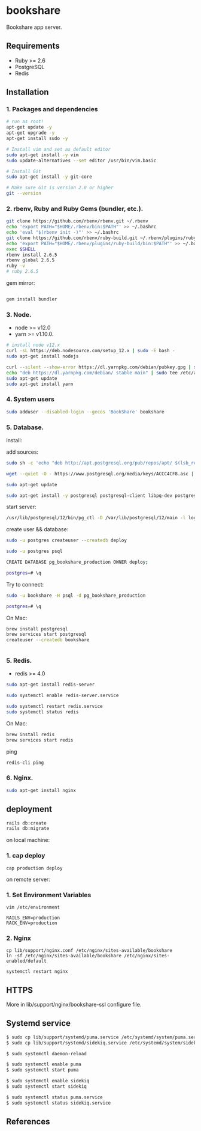 # bookshare 

Bookshare app server.

## Requirements

* Ruby >= 2.6
* PostgreSQL
* Redis

## Installation

### 1. Packages and dependencies

```sh
# run as root!
apt-get update -y
apt-get upgrade -y
apt-get install sudo -y
```

```sh
# Install vim and set as default editor
sudo apt-get install -y vim
sudo update-alternatives --set editor /usr/bin/vim.basic
```

```sh
# Install Git
sudo apt-get install -y git-core

# Make sure Git is version 2.0 or higher
git --version
```

### 2. rbenv, Ruby and Ruby Gems (bundler, etc.).

```sh
git clone https://github.com/rbenv/rbenv.git ~/.rbenv
echo 'export PATH="$HOME/.rbenv/bin:$PATH"' >> ~/.bashrc
echo 'eval "$(rbenv init -)"' >> ~/.bashrc
git clone https://github.com/rbenv/ruby-build.git ~/.rbenv/plugins/ruby-build
echo 'export PATH="$HOME/.rbenv/plugins/ruby-build/bin:$PATH"' >> ~/.bashrc
exec $SHELL
rbenv install 2.6.5
rbenv global 2.6.5
ruby -v
# ruby 2.6.5
```

gem mirror:

```sh
```

```sh
gem install bundler
```

### 3. Node.

* node >= v12.0
* yarn >= v1.10.0.

```sh
# install node v12.x
curl -sL https://deb.nodesource.com/setup_12.x | sudo -E bash -
sudo apt-get install nodejs

curl --silent --show-error https://dl.yarnpkg.com/debian/pubkey.gpg | sudo apt-key add -
echo "deb https://dl.yarnpkg.com/debian/ stable main" | sudo tee /etc/apt/sources.list.d/yarn.list
sudo apt-get update
sudo apt-get install yarn
```

### 4. System users

```sh
sudo adduser --disabled-login --gecos 'BookShare' bookshare
```

### 5. Database.

install:

add sources:

```sh
sudo sh -c 'echo "deb http://apt.postgresql.org/pub/repos/apt/ $(lsb_release -cs)-pgdg main" > /etc/apt/sources.list.d/pgdg.list'

wget --quiet -O - https://www.postgresql.org/media/keys/ACCC4CF8.asc | sudo apt-key add -

sudo apt-get update
```

```sh
sudo apt-get install -y postgresql postgresql-client libpq-dev postgresql-contrib
```

start server:
```sh
/usr/lib/postgresql/12/bin/pg_ctl -D /var/lib/postgresql/12/main -l logfile start
```

create user && database:

```sh
sudo -u postgres createuser --createdb deploy

sudo -u postgres psql

CREATE DATABASE pg_bookshare_production OWNER deploy;

postgres=# \q
```

Try to connect:

```sh
sudo -u bookshare -H psql -d pg_bookshare_production

postgres=# \q
```

On Mac: 

```sh
brew install postgresql
brew services start postgresql
createuser --createdb bookshare
```

```sh
```

### 5. Redis.

* redis >= 4.0

```sh
sudo apt-get install redis-server

sudo systemctl enable redis-server.service

sudo systemctl restart redis.service
sudo systemctl status redis
```

On Mac: 

```sh
brew install redis
brew services start redis
```

ping 

```sh
redis-cli ping
```

### 6. Nginx.

```sh
sudo apt-get install nginx
```


## deployment

```sh
rails db:create
rails db:migrate
```


<!-- ### 1. Clone the code repository

set deploy key (ssh key), follow: https://developer.github.com/v3/guides/managing-deploy-keys/#deploy-keys

deploy to: ~~/var/www/bookshare~~

```
sudo su bookshare
cd /home/bookshare
git clone https://github.com/hutusi/bookshare.git
``` -->


on local machine:

### 1. cap deploy

```shell
cap production deploy
```

on remote server:

### 1. Set Environment Variables

```shell
vim /etc/environment

RAILS_ENV=production
RACK_ENV=production
```

### 2. Nginx

```shell
cp lib/support/nginx.conf /etc/nginx/sites-available/bookshare
ln -sf /etc/nginx/sites-available/bookshare /etc/nginx/sites-enabled/default

systemctl restart nginx
```

## HTTPS

More in lib/support/nginx/bookshare-ssl configure file. 

## Systemd service

```sh
$ sudo cp lib/support/systemd/puma.service /etc/systemd/system/puma.service
$ sudo cp lib/support/systemd/sidekiq.service /etc/systemd/system/sidekiq.service

$ sudo systemctl daemon-reload

$ sudo systemctl enable puma
$ sudo systemctl start puma

$ sudo systemctl enable sidekiq
$ sudo systemctl start sidekiq

$ sudo systemctl status puma.service
$ sudo systemctl status sidekiq.service
```

## References

[1]: https://gorails.com/deploy/ubuntu/18.04
